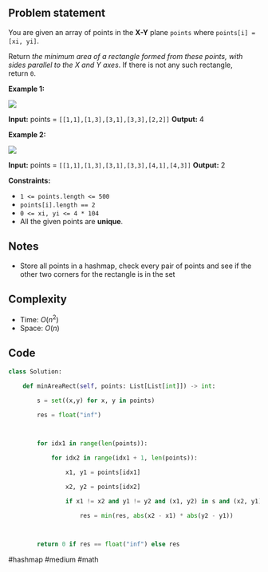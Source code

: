 ## Problem statement

You are given an array of points in the **X-Y** plane `points` where `points[i] = [xi, yi]`.

Return _the minimum area of a rectangle formed from these points, with sides parallel to the X and Y axes_. If there is not any such rectangle, return `0`.

**Example 1:**

![](https://assets.leetcode.com/uploads/2021/08/03/rec1.JPG)

**Input:** points = `[[1,1],[1,3],[3,1],[3,3],[2,2]]`
**Output:** 4

**Example 2:**

![](https://assets.leetcode.com/uploads/2021/08/03/rec2.JPG)

**Input:** points = `[[1,1],[1,3],[3,1],[3,3],[4,1],[4,3]]`
**Output:** 2

**Constraints:**

- `1 <= points.length <= 500`
- `points[i].length == 2`
- `0 <= xi, yi <= 4 * 104`
- All the given points are **unique**.
## Notes

- Store all points in a hashmap, check every pair of points and see if the other two corners for the rectangle is in the set
## Complexity

- Time: $O(n^{2})$
- Space: $O(n)$
## Code

```python
class Solution:

    def minAreaRect(self, points: List[List[int]]) -> int:

        s = set((x,y) for x, y in points)

        res = float("inf")

  

        for idx1 in range(len(points)):

            for idx2 in range(idx1 + 1, len(points)):

                x1, y1 = points[idx1]

                x2, y2 = points[idx2]

                if x1 != x2 and y1 != y2 and (x1, y2) in s and (x2, y1) in s:

                    res = min(res, abs(x2 - x1) * abs(y2 - y1))

  

        return 0 if res == float("inf") else res
```

#hashmap 
#medium 
#math 